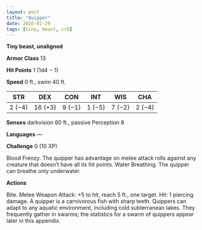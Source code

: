 ```yaml
---
layout: post
title: "Quipper"
date: 2016-02-29
tags: [tiny, beast, cr0]
---
```


**Tiny beast, unaligned**

**Armor Class** 13

**Hit Points** 1 (1d4 − 1)

**Speed** 0 ft., swim 40 ft.

|   STR   |   DEX   |   CON   |   INT   |   WIS   |   CHA   |
|:-----:|:-----:|:-----:|:-----:|:-----:|:-----:|
| 2 (−4) | 16 (+3) | 9 (−1) | 1 (−5) | 7 (−2) | 2 (−4) |

**Senses** darkvision 60 ft., passive Perception 8 

**Languages** — 

**Challenge** 0 (10 XP)

Blood Frenzy. The quipper has advantage on melee attack rolls against any creature that doesn’t have all its hit points. Water Breathing. The quipper can breathe only underwater. 

**Actions**

Bite. Melee Weapon Attack: +5 to hit, reach 5 ft., one target. Hit: 1 piercing damage. A quipper is a carnivorous fish with sharp teeth. Quippers can adapt to any aquatic environment, including cold subterranean lakes. They frequently gather in swarms; the statistics for a swarm of quippers appear later in this appendix.